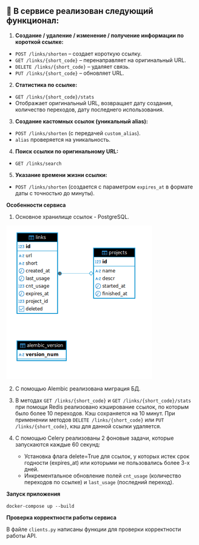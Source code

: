 ## **🔴 В сервисе реализован следующий функционал:**

1. **Создание / удаление / изменение / получение информации по короткой ссылке:**
  - `POST /links/shorten` – создает короткую ссылку.
  - `GET /links/{short_code}` – перенаправляет на оригинальный URL.
  - `DELETE /links/{short_code}` – удаляет связь.
  - `PUT /links/{short_code}` – обновляет URL.
2. **Статистика по ссылке:**
  - `GET /links/{short_code}/stats`
  - Отображает оригинальный URL, возвращает дату создания, количество переходов, дату последнего использования.
3. **Создание кастомных ссылок (уникальный alias):**
  - `POST /links/shorten` (с передачей `custom_alias`).
  - `alias` проверяется на уникальность.
4. **Поиск ссылки по оригинальному URL:**
  - `GET /links/search`
5. **Указание времени жизни ссылки:**
  - `POST /links/shorten` (создается с параметром `expires_at` в формате даты с точностью до минуты).


**Особенности сервиса**

1. Основное хранилище ссылок - PostgreSQL.

<img src="db_schema.png" alt="Схема БД">


2. С помощью Alembic реализована миграция БД.

3. В методах `GET /links/{short_code}` и `GET /links/{short_code}/stats` при помощи Redis реализовано кэширование ссылок, по которым было более 10 переходов. Кэш сохраняется на 10 минут. При применении методов `DELETE /links/{short_code}` или `PUT /links/{short_code}`, кэш для данной ссылки удаляется.

4. С помощью Celery реализованы 2 фоновые задачи, которые запускаются каждые 60 секунд:
    * Установка флага delete=True для ссылок, у которых истек срок годности (expires_at) или которыми не пользовались более 3-х дней.
    * Инкрементальное обновление полей `cnt_usage` (количество переходов по ссылке) и `last_usage` (последний переход).


**Запуск приложения**

`docker-compose up --build`

**Проверка корректности работы сервиса**

В файле `clients.py` написаны функции для проверки корректности работы API.
